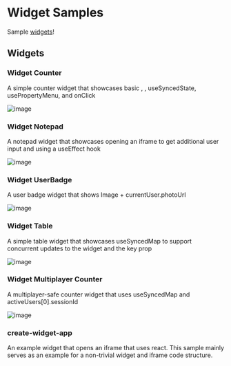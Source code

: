 Widget Samples
===

Sample [widgets](www.figma.com/widget-docs)!

## Widgets

### Widget Counter

A simple counter widget that showcases basic <Frame>, <Text>, useSyncedState, usePropertyMenu, and onClick
  
![image](https://user-images.githubusercontent.com/610102/137216292-d442a0b3-34cd-4e27-ac1d-f633af7b8322.png)

### Widget Notepad

A notepad widget that showcases opening an iframe to get additional user input and using a useEffect hook
  
![image](https://user-images.githubusercontent.com/610102/137217269-98b1503f-029c-4fd0-844c-0a5a91eb5ae8.png)

### Widget UserBadge

A user badge widget that shows Image + currentUser.photoUrl

![image](https://user-images.githubusercontent.com/610102/137217761-6c8918f0-de99-4f60-9404-eb31e738017d.png)

### Widget Table

A simple table widget that showcases useSyncedMap to support concurrent updates to the widget and the key prop
  
![image](https://user-images.githubusercontent.com/610102/137217507-4a2c6bbc-01a2-4e3e-966d-a686353d3f2d.png)

### Widget Multiplayer Counter

A multiplayer-safe counter widget that uses useSyncedMap and activeUsers[0].sessionId

![image](https://user-images.githubusercontent.com/610102/137217397-4e15c6f2-e33c-424f-93b3-e8a7ac743957.png)

### create-widget-app
  
An example widget that opens an iframe that uses react. This sample mainly serves as an example for a non-trivial widget and iframe code structure.

  
